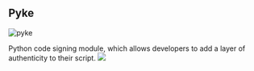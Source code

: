 ## Pyke

![pyke](https://user-images.githubusercontent.com/76825589/141977161-95f8aa64-bcef-4499-9403-1ded24189178.png)

Python code signing module, which allows developers to add a layer of authenticity to their script.
![](https://user-images.githubusercontent.com/76825589/141977758-41ee3408-1eff-489e-87f8-9848af240832.png)

